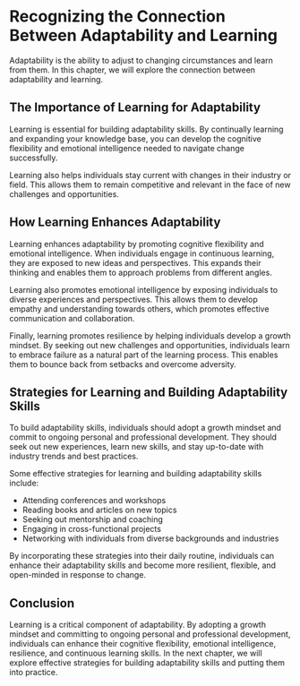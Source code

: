 Recognizing the Connection Between Adaptability and Learning
==============================================================================================

Adaptability is the ability to adjust to changing circumstances and learn from them. In this chapter, we will explore the connection between adaptability and learning.

The Importance of Learning for Adaptability
-------------------------------------------

Learning is essential for building adaptability skills. By continually learning and expanding your knowledge base, you can develop the cognitive flexibility and emotional intelligence needed to navigate change successfully.

Learning also helps individuals stay current with changes in their industry or field. This allows them to remain competitive and relevant in the face of new challenges and opportunities.

How Learning Enhances Adaptability
----------------------------------

Learning enhances adaptability by promoting cognitive flexibility and emotional intelligence. When individuals engage in continuous learning, they are exposed to new ideas and perspectives. This expands their thinking and enables them to approach problems from different angles.

Learning also promotes emotional intelligence by exposing individuals to diverse experiences and perspectives. This allows them to develop empathy and understanding towards others, which promotes effective communication and collaboration.

Finally, learning promotes resilience by helping individuals develop a growth mindset. By seeking out new challenges and opportunities, individuals learn to embrace failure as a natural part of the learning process. This enables them to bounce back from setbacks and overcome adversity.

Strategies for Learning and Building Adaptability Skills
--------------------------------------------------------

To build adaptability skills, individuals should adopt a growth mindset and commit to ongoing personal and professional development. They should seek out new experiences, learn new skills, and stay up-to-date with industry trends and best practices.

Some effective strategies for learning and building adaptability skills include:

* Attending conferences and workshops
* Reading books and articles on new topics
* Seeking out mentorship and coaching
* Engaging in cross-functional projects
* Networking with individuals from diverse backgrounds and industries

By incorporating these strategies into their daily routine, individuals can enhance their adaptability skills and become more resilient, flexible, and open-minded in response to change.

Conclusion
----------

Learning is a critical component of adaptability. By adopting a growth mindset and committing to ongoing personal and professional development, individuals can enhance their cognitive flexibility, emotional intelligence, resilience, and continuous learning skills. In the next chapter, we will explore effective strategies for building adaptability skills and putting them into practice.
